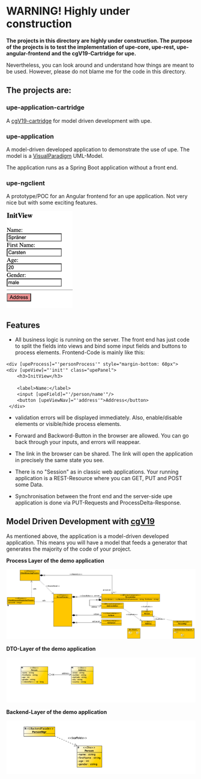 # WARNING! Highly under construction

__The projects in this directory are highly under
construction. The purpose of the projects is
to test the implementation of upe-core, upe-rest,
upe-angular-frontend and the cgV19-Cartridge for
upe.__

Nevertheless, you can look around and understand how things are meant to be used. However, please do not blame me for the code in this directory.

## The projects are:

### upe-application-cartridge
A [cgV19-cartridge](https://github.com/carstenSpraener/cgV19) for model driven development with
upe.

### upe-application
A model-driven developed application to demonstrate
the use of upe. The model is a [VisualParadigm](https://www.visual-paradigm.com/download/community.jsp)
UML-Model.

The application runs as a Spring Boot application
without a front end.

### upe-ngclient
A prototype/POC for an Angular frontend for an
upe application. Not very nice but with some
exciting features.

![img_2.png](images/img_2.png)

## Features

* All business logic is running on the server. The
  front end has just code to split the fields into
  views and bind some input fields and buttons to
  process elements. Frontend-Code is mainly like this:

```hmtl
<div [upeProcess]="'personProcess'" style="margin-bottom: 60px">
<div [upeView]="'init'" class="upePanel">
    <h3>InitView</h3>

    <label>Name:</label>
    <input [upeField]="'/person/name'"/>
    <button [upeViewNav]="'address'">Address</button>
 </div>

```

* validation errors will be displayed immediately. Also, enable/disable elements or
  visible/hide process elements.

* Forward and Backword-Button in the browser are
  allowed. You can go back through your inputs, and
  errors will reappear.

* The link in the browser can be shared. The
  link will open the application in precisely the same state
  you see.
* There is no "Session" as in classic web applications. Your
  running application is a REST-Resource where you can GET, PUT and POST
  some Data.
* Synchronisation between the front end and the server-side upe application is
  done via PUT-Requests and ProcessDelta-Response.


## Model Driven Development with [cgV19](https://github.com/carstenSpraener/cgV19)

As mentioned above, the application is a model-driven developed application. This means you will have a model that feeds a generator that generates the majority of the code of your project.

__Process Layer of the demo application__

![upe-demo-process-layer-model.png](images/upe-demo-process-layer-model.png)

__DTO-Layer of the demo application__

![upe-application-dto-layer.png](images/upe-application-dto-layer.png)

__Backend-Layer of the demo application__

![ue-demo-backed-layer.png](images/ue-demo-backed-layer.png)

